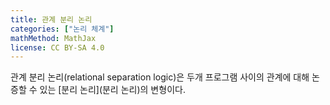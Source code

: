 ```yaml
---
title: 관계 분리 논리
categories: ["논리 체계"]
mathMethod: MathJax
license: CC BY-SA 4.0
---
```


관계 분리 논리(relational separation logic)은 두개 프로그램 사이의 관계에 대해 논증할 수 있는 [분리 논리](분리 논리)의 변형이다.
